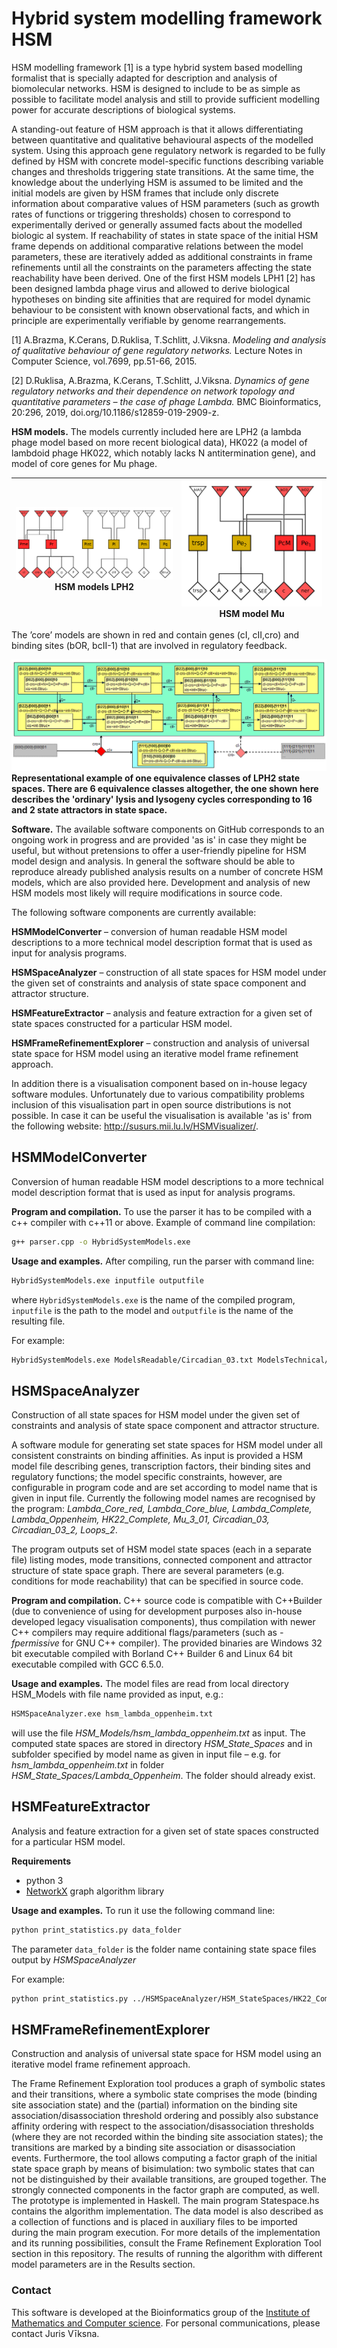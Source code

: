 # Hybrid system modelling framework HSM

HSM modelling framework [1] is a type hybrid system based modelling formalist that is specially adapted for description and analysis of biomolecular networks. 
HSM is designed to include to be as simple as possible to facilitate model analysis and still to provide sufficient modelling power for accurate descriptions of biological systems. 

A standing-out feature of HSM approach is that it allows differentiating between quantitative and qualitative behavioural aspects of the modelled system. Using this approach gene regulatory network is 
regarded to be fully defined by HSM with concrete model-specific functions describing variable changes and thresholds triggering state transitions. At the same time, the knowledge about the 
underlying HSM is assumed to be limited and the initial models are given by HSM frames that include only discrete information about comparative values of HSM parameters (such as growth rates of 
functions or triggering thresholds) chosen to correspond to experimentally derived or generally assumed facts about the modelled biologic al system. If reachability of states in state space of the 
initial HSM frame depends on additional comparative relations between the model parameters, these are iteratively added as additional constraints in frame refinements until all the constraints on the 
parameters affecting the state reachability have been derived. One of the first HSM models LPH1 [2] has been designed lambda phage virus and allowed to derive biological hypotheses on binding site affinities 
that are required for model dynamic behaviour to be consistent with known observational facts, and which in principle are experimentally verifiable by genome rearrangements.

[1] A.Brazma, K.Cerans, D.Ruklisa, T.Schlitt, J.Viksna. *Modeling and analysis of qualitative behaviour of gene regulatory networks.* Lecture Notes in Computer Science, vol.7699, pp.51-66, 2015.

[2] D.Ruklisa, A.Brazma, K.Cerans, T.Schlitt, J.Viksna. *Dynamics of gene regulatory networks and their dependence on network topology and quantitative parameters – the case of phage Lambda.* BMC Bioinformatics, 20:296, 2019, doi.org/10.1186/s12859-019-2909-z.

**HSM models.** The models currently included here are LPH2 (a lambda phage model based on more recent biological data), HK022 (a model of lambdoid phage HK022, which notably lacks N antitermination gene),
 and model of core genes for Mu phage.

|![](./assets/LPH2.png) HSM models LPH2 | ![](./assets/model_mu_03_b.png) HSM model Mu|
|:-------------------------:|:-------------------------:|
 
The ’core’ models are shown in red and contain genes (cI, cII,cro) and binding sites (bOR, bcII-1) that are involved in regulatory feedback.

![](./assets/OP1_01.png)
**Representational example of one equivalence classes of LPH2 state spaces. There are 6 equivalence classes altogether, the one shown here describes the 'ordinary' lysis and lysogeny cycles 
corresponding to 16 and 2 state attractors in state space.**

**Software.** The available software components on GitHub corresponds to an ongoing work in progress and are provided 'as is' in case they might be useful, but without pretensions to offer a 
user-friendly pipeline for HSM model design and analysis. In general the software should be able to reproduce already published analysis results on a number of concrete HSM models, which are also 
provided here. Development and analysis of new HSM models most likely will require modifications in source code.

The following software components are currently available:

**HSMModelConverter** – conversion of human readable HSM model descriptions to a more technical model description format that is used as input for analysis programs.

**HSMSpaceAnalyzer** – construction of all state spaces for HSM model under the given set of constraints and analysis of state space component and attractor structure.

**HSMFeatureExtractor** – analysis and feature extraction for a given set of state spaces constructed for a particular HSM model.

**HSMFrameRefinementExplorer** – construction and analysis of universal state space for HSM model using an iterative model frame refinement approach.

In addition there is a visualisation component based on in-house legacy software modules. Unfortunately due to various compatibility problems inclusion of this visualisation part in open source 
distributions is not possible. In case it can be useful the visualisation is available 'as is' from the following website: http://susurs.mii.lu.lv/HSMVisualizer/.
## HSMModelConverter
Conversion of human readable HSM model descriptions to a more technical model description format that is used as input for analysis programs.

**Program and compilation.** To use the parser it has to be compiled with a c++ compiler with c++11 or above.
Example of command line compilation:
```sh
g++ parser.cpp -o HybridSystemModels.exe
```

**Usage and examples.**
After compiling, run the parser with command line:
```sh
HybridSystemModels.exe inputfile outputfile
```
where `HybridSystemModels.exe` is the name of the compiled program, `inputfile` is the path to the model and `outputfile` is the name of the resulting file.

For example:
```sh
HybridSystemModels.exe ModelsReadable/Circadian_03.txt ModelsTechnical/Circadian_03.txt
```

## HSMSpaceAnalyzer
Construction of all state spaces for HSM model under the given set of constraints and analysis of state space component and attractor structure.

A software module for generating set state spaces for HSM model under all consistent constraints on binding affinities. 
As input is provided a HSM model file describing genes, transcription factors, their binding sites and regulatory functions; 
the model specific constraints, however, are configurable in program code and are set according to model name that is given in input file. 
Currently the following model names are recognised by the program: *Lambda_Core_red, Lambda_Core_blue, Lambda_Complete, Lambda_Oppenheim, HK22_Complete, Mu_3_01, Circadian_03, Circadian_03_2, Loops_2*.

The program outputs set of HSM model state spaces (each in a separate file) listing modes, mode transitions, connected component and attractor structure of state space graph. There are several parameters (e.g. conditions for mode reachability) that can be specified in source code.

**Program and compilation.** C++ source code is compatible with C++Builder (due to convenience of using for development purposes also in-house developed legacy visualisation components), 
thus compilation with newer C++ compilers may require additional flags/parameters (such as *-fpermissive* for GNU C++ compiler). 
The provided binaries are Windows 32 bit executable compiled with Borland C++ Builder 6 and Linux 64 bit executable compiled with GCC 6.5.0.

**Usage and examples.** The model files are read from local directory HSM_Models with file name provided as input, e.g.:

```sh
HSMSpaceAnalyzer.exe hsm_lambda_oppenheim.txt 
```

will use the file *HSM_Models/hsm_lambda_oppenheim.txt* as input. The computed state spaces are stored in directory *HSM_State_Spaces* and in subfolder 
specified by model name as given in input file – e.g. for *hsm_lambda_oppenheim.txt* in folder *HSM_State_Spaces/Lambda_Oppenheim*. The folder should already exist.

 
## HSMFeatureExtractor 
Analysis and feature extraction for a given set of state spaces constructed for a particular HSM model.

**Requirements**
* python 3
* [NetworkX](https://networkx.org/) graph algorithm library 

**Usage and examples.**
 To run it use the following command line: 
```sh
python print_statistics.py data_folder
```
The parameter `data_folder` is the folder name containing state space files output by *HSMSpaceAnalyzer*

For example:
```sh
python print_statistics.py ../HSMSpaceAnalyzer/HSM_StateSpaces/HK22_Complete
```


## HSMFrameRefinementExplorer
Construction and analysis of universal state space for HSM model using an iterative model frame refinement approach.

The Frame Refinement Exploration tool produces a graph of symbolic states and their transitions, where a symbolic state comprises the mode (binding site association state) and the (partial) information on the binding site association/disassociation threshold ordering and possibly also substance affinity ordering with respect to the association/disassociation thresholds (where they are not recorded within the binding site association states); the transitions are marked by a binding site association or disassociation events.
Furthermore, the tool allows computing a factor graph of the initial state space graph by means of bisimulation: two symbolic states that can not be distinguished by their available transitions, are grouped together. 
The strongly connected components in the factor graph are computed, as well.
The prototype is implemented in Haskell. The main program Statespace.hs contains the algorithm implementation. The data model is also described as a collection of functions and is placed in auxiliary files to be imported during the main program execution.
For more details of the implementation and its running possibilities, consult the Frame Refinement Exploration Tool section in this repository.
The results of running the algorithm with different model parameters are in the Results section. 
 
### Contact
This software is developed at the Bioinformatics group of the [Institute of Mathematics and Computer science](https://lumii.lv/). For personal communications, please contact Juris Vīksna.
